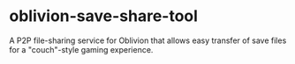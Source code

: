 # oblivion-save-share-tool
A P2P file-sharing service for Oblivion that allows easy transfer of save files for a "couch"-style gaming experience.
